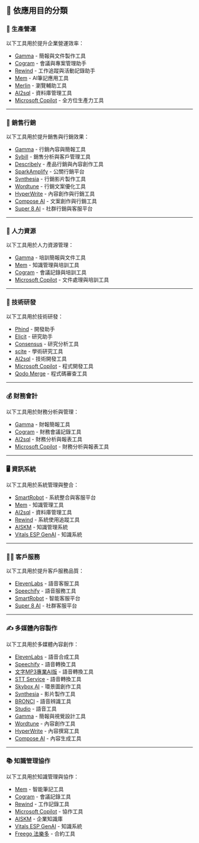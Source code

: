 ## 🎯 依應用目的分類

<!-- ### 生產營運 -->
<h3 id="operations">🏢 生產營運</h3>

以下工具用於提升企業營運效率：

- [Gamma](../../tools/application.md#gamma) - 簡報與文件製作工具
- [Cogram](../../tools/application.md#cogram) - 會議與專案管理助手
- [Rewind](../../tools/application.md#rewind) - 工作追蹤與活動記錄助手
- [Mem](../../tools/application.md#mem) - AI筆記應用工具
- [Merlin](../../tools/application.md#merlin) - 瀏覽輔助工具
- [AI2sql](../../tools/application.md#ai2sql) - 資料庫管理工具
- [Microsoft Copilot](../../tools/application.md#microsoft-copilot) -️ 全方位生產力工具

---

<!-- ### 銷售行銷 -->
<h3 id="sales-marketing">💼 銷售行銷</h3>

以下工具用於提升銷售與行銷效果：

- [Gamma](../../tools/application.md#gamma) - 行銷內容與簡報工具
- [Sybill](../../tools/application.md#sybill) - 銷售分析與客戶管理工具
- [Describely](../../tools/application.md#describely) - 產品行銷與內容創作工具
- [SparkAmplify](../../tools/application.md#sparkamplify) - 公關行銷平台
- [Synthesia](../../tools/application.md#synthesia) - 行銷影片製作工具
- [Wordtune](../../tools/application.md#wordtune) -️ 行銷文案優化工具
- [HyperWrite](../../tools/application.md#hyperwrite) - 內容創作與行銷工具
- [Compose AI](../../tools/application.md#compose-ai) -️ 文案創作與行銷工具
- [Super 8 AI](../../tools/application.md#super-8-ai) - 社群行銷與客服平台

---

<!--### 人力資源 -->
<h3 id="hr">👥 人力資源</h3>

以下工具用於人力資源管理：

- [Gamma](../../tools/application.md#gamma) - 培訓簡報與文件工具
- [Mem](../../tools/application.md#mem) - 知識管理與培訓工具
- [Cogram](../../tools/application.md#cogram) - 會議記錄與培訓工具
- [Microsoft Copilot](../../tools/application.md#microsoft-copilot) - 文件處理與培訓工具

---

<!-- ### 技術研發 -->
<h3 id="rd">🔬 技術研發</h3>

以下工具用於技術研發：

- [Phind](../../tools/application.md#phind) - 開發助手
- [Elicit](../../tools/application.md#elicit) - 研究助手
- [Consensus](../../tools/application.md#consensus) - 研究分析工具
- [scite](../../tools/application.md#scite) - 學術研究工具
- [AI2sql](../../tools/application.md#ai2sql) -️ 技術開發工具
- [Microsoft Copilot](../../tools/application.md#microsoft-copilot) -️ 程式開發工具
- [Qodo Merge](../../tools/application.md#qodo-merge) - 程式碼審查工具

---

<!-- ### 財務會計 -->
<h3 id="finance">💰 財務會計</h3>

以下工具用於財務分析與管理：

- [Gamma](../../tools/application.md#gamma) - 財報簡報工具
- [Cogram](../../tools/application.md#cogram) - 財務會議記錄工具
- [AI2sql](../../tools/application.md#ai2sql) - 財務分析與報表工具
- [Microsoft Copilot](../../tools/application.md#microsoft-copilot) - 財務分析與報表工具


---

<!-- ### 資訊系統 -->
<h3 id="it">🖥️ 資訊系統</h3>

以下工具用於系統管理與整合：

- [SmartRobot](../../tools/application.md#smartrobot) - 系統整合與客服平台
- [Mem](../../tools/application.md#mem) - 知識管理工具
- [AI2sql](../../tools/application.md#ai2sql) - 資料庫管理工具
- [Rewind](../../tools/application.md#rewind) - 系統使用追蹤工具
- [AISKM](../../tools/application.md#aiskm) -️ 知識管理系統
- [Vitals ESP GenAI](../../tools/application.md#vitals-esp-genai) - 知識系統

---

<!-- ### 客戶服務 -->
<h3 id="ustomer-service">👨‍💼 客戶服務</h3>

以下工具用於提升客戶服務品質：

- [ElevenLabs](../../tools/application.md#elevenlabs) - 語音客服工具
- [Speechify](../../tools/application.md#speechify) - 語音服務工具
- [SmartRobot](../../tools/application.md#smartrobot) - 智能客服平台
- [Super 8 AI](../../tools/application.md#super-8-ai) - 社群客服平台

---

<!-- ### 多媒體內容製作 -->
<h3 id="content">✍️ 多媒體內容製作</h3>

以下工具用於多媒體內容創作：

- [ElevenLabs](../../tools/application.md#elevenlabs) -️ 語音合成工具
- [Speechify](../../tools/application.md#speechify) - 語音轉換工具
- [文字MP3專業AI版](../../tools/application.md#iqt-ai) - 語音轉換工具
- [STT Service](../../tools/application.md#stt-service) - 語音轉換工具
- [Skybox AI](../../tools/application.md#skybox-ai) - 環景圖創作工具
- [Synthesia](../../tools/application.md#synthesia) - 影片製作工具
- [BRONCI](../../tools/application.md#bronci) - 語音辨識工具
- [Studio](../../tools/application.md#studio) - 語音工具
- [Gamma](../../tools/application.md#gamma) - 簡報與視覺設計工具
- [Wordtune](../../tools/application.md#wordtune) -️ 內容創作工具
- [HyperWrite](../../tools/application.md#hyperwrite) - 內容撰寫工具
- [Compose AI](../../tools/application.md#compose-ai) -️ 內容生成工具

---

<!-- ### 知識管理協作 -->
<h3 id="km">📚 知識管理協作</h3>

以下工具用於知識管理與協作：

- [Mem](../../tools/application.md#mem) - 智能筆記工具
- [Cogram](../../tools/application.md#cogram) - 會議記錄工具
- [Rewind](../../tools/application.md#rewind) - 工作記錄工具
- [Microsoft Copilot](../../tools/application.md#microsoft-copilot) - 協作工具
- [AISKM](../../tools/application.md#aiskm) -️ 企業知識庫
- [Vitals ESP GenAI](../../tools/application.md#vitals-esp-genai) - 知識系統
- [Freego 法樂多](../../tools/application.md#freego) - 合約工具
